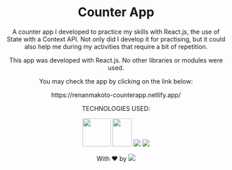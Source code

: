 <h1 align="center">Counter App</h1>

<p align="center">A counter app I developed to practice my skills with React.js, the use of State with a Context API. Not only did I develop it for practising, but it could also help me during my activities that require a bit of repetition.</p>

<p align="center">This app was developed with React.js. No other libraries or modules were used.</p>

<p align="center">You may check the app by clicking on the link below:</p>

<p align="center">https://renanmakoto-counterapp.netlify.app/</p>



<div align="center">
  
TECHNOLOGIES USED:


<a><img src="https://upload.wikimedia.org/wikipedia/commons/thumb/6/61/HTML5_logo_and_wordmark.svg/2048px-HTML5_logo_and_wordmark.svg.png" style="width: 64px; height: 64px;" /></a>
<a><img src="https://upload.wikimedia.org/wikipedia/commons/thumb/d/d5/CSS3_logo_and_wordmark.svg/1452px-CSS3_logo_and_wordmark.svg.png" style="width: 44px; height: 64px;" /></a>
<a target="_blank" href="https://developer.mozilla.org/en-US/docs/Web/JavaScript"><img src="https://upload.wikimedia.org/wikipedia/commons/thumb/6/6a/JavaScript-logo.png/64px-JavaScript-logo.png" /></a>
<a href="https://reactjs.org/" target="_blank"><img src="https://upload.wikimedia.org/wikipedia/commons/thumb/a/a7/React-icon.svg/64px-React-icon.svg.png" /></a>

</div>

<p align="center">With ❤ by <img src=https://img.shields.io/badge/-dotExtension-black /> <p/>
